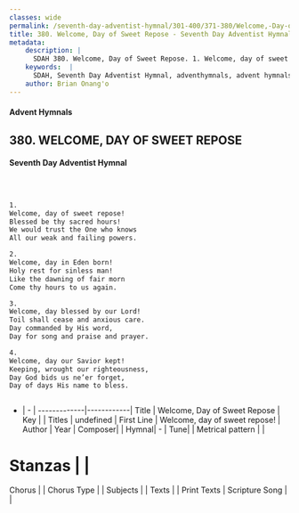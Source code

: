 ```yaml
---
classes: wide
permalink: /seventh-day-adventist-hymnal/301-400/371-380/Welcome,-Day-of-Sweet-Repose/
title: 380. Welcome, Day of Sweet Repose - Seventh Day Adventist Hymnal
metadata:
    description: |
      SDAH 380. Welcome, Day of Sweet Repose. 1. Welcome, day of sweet repose! Blessed be thy sacred hours! We would trust the One who knows All our weak and failing powers.
    keywords:  |
      SDAH, Seventh Day Adventist Hymnal, adventhymnals, advent hymnals, Welcome, Day of Sweet Repose, Welcome, day of sweet repose! 
    author: Brian Onang'o
---
```


#### Advent Hymnals
## 380. WELCOME, DAY OF SWEET REPOSE
#### Seventh Day Adventist Hymnal

```txt



1.
Welcome, day of sweet repose!
Blessed be thy sacred hours!
We would trust the One who knows
All our weak and failing powers.

2.
Welcome, day in Eden born!
Holy rest for sinless man!
Like the dawning of fair morn
Come thy hours to us again.

3.
Welcome, day blessed by our Lord!
Toil shall cease and anxious care.
Day commanded by His word,
Day for song and praise and prayer.

4.
Welcome, day our Savior kept!
Keeping, wrought our righteousness,
Day God bids us ne’er forget,
Day of days His name to bless.



```

- |   -  |
-------------|------------|
Title | Welcome, Day of Sweet Repose |
Key |  |
Titles | undefined |
First Line | Welcome, day of sweet repose! |
Author | 
Year | 
Composer|  |
Hymnal|  - |
Tune|  |
Metrical pattern | |
# Stanzas |  |
Chorus |  |
Chorus Type |  |
Subjects |  |
Texts |  |
Print Texts | 
Scripture Song |  |
  
